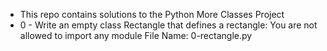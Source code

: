 * This repo contains solutions to the Python More Classes Project
* 0 - Write an empty class Rectangle that defines a rectangle:
	You are not allowed to import any module
	File Name: 0-rectangle.py

